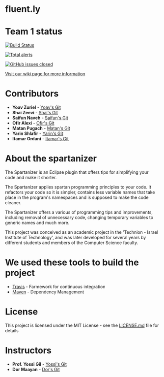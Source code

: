 # fluent.ly 

# Team 1 status
[![Build Status](https://travis-ci.org/TechnionYP5779/team1.svg?branch=master)](https://travis-ci.org/TechnionYP5779/team1)

[![Total alerts](https://img.shields.io/lgtm/alerts/g/TechnionYP5779/team1.svg?logo=lgtm&logoWidth=18)](https://lgtm.com/projects/g/TechnionYP5779/team1/alerts/)

[![GitHub issues closed](https://img.shields.io/github/issues-closed-raw/TechnionYP5779/team1.svg?maxAge=2592000)]()

[Visit our wiki page for more information](https://github.com/TechnionYP5779/team1/wiki)

# Contributors
* **Yoav Zuriel** - [Yoav's Git](https://github.com/yoavz1997/)
* **Shai Zeevi** - [Shai's Git](https://github.com/shaizeevi/)
* **Saifun Naveh** - [Saifun's Git](https://github.com/saifun)
* **Ofir Alexi** - [Ofir's Git](https://github.com/ofiralexi/)
* **Matan Pugach** - [Matan's Git](https://github.com/matanpugach/)
* **Yarin Shlafir** - [Yarin's Git](https://github.com/yarinsh/)
* **Itamar Ordani** - [Itamar's Git](https://github.com/itamaror/)

# About the spartanizer
The Spartanizer is an Eclipse plugin that offers tips for simplifying your code and make it shorter.

The Spartanizer applies spartan programming principles to your code. It refactors your code so it is simpler, contains less variable names that take place in the program's namespaces and is supposed to make the code cleaner.

The Spartanizer offers a various of programming tips and improvements, including removal of unnecessary code, changing temporary variables to generic names and much more.

This project was conceived as an academic project in the 'Technion - Israel Institute of Technology', and was later developed for several years by different students and members of the Computer Science faculty.

# We used these tools to build the project
* [Travis](https://travis-ci.org/) - Farmework for continuous integration
* [Maven](https://maven.apache.org/) - Dependency Management

# License
This project is licensed under the MIT License - see the [LICENSE.md](LICENSE.md) file for details

# Instructors
* **Prof. Yossi Gil** - [Yossi's Git](https://github.com/yossigil/)
* **Dor Maayan** - [Dor's Git](https://github.com/dormaayan/)

